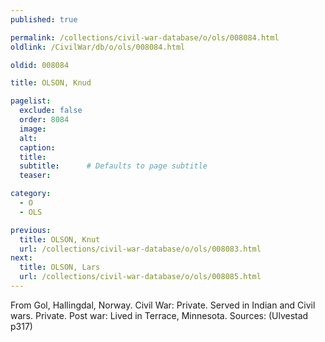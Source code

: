 ```yaml
---
published: true

permalink: /collections/civil-war-database/o/ols/008084.html
oldlink: /CivilWar/db/o/ols/008084.html

oldid: 008084

title: OLSON, Knud

pagelist:
  exclude: false
  order: 8084
  image: 
  alt:
  caption:
  title:
  subtitle:      # Defaults to page subtitle
  teaser:

category: 
  - O 
  - OLS

previous:
  title: OLSON, Knut
  url: /collections/civil-war-database/o/ols/008083.html  
next:
  title: OLSON, Lars
  url: /collections/civil-war-database/o/ols/008085.html   
---
```

From Gol, Hallingdal, Norway. Civil War: Private. Served in Indian and Civil wars. Private. Post war: Lived in Terrace, Minnesota. Sources: (Ulvestad p317)